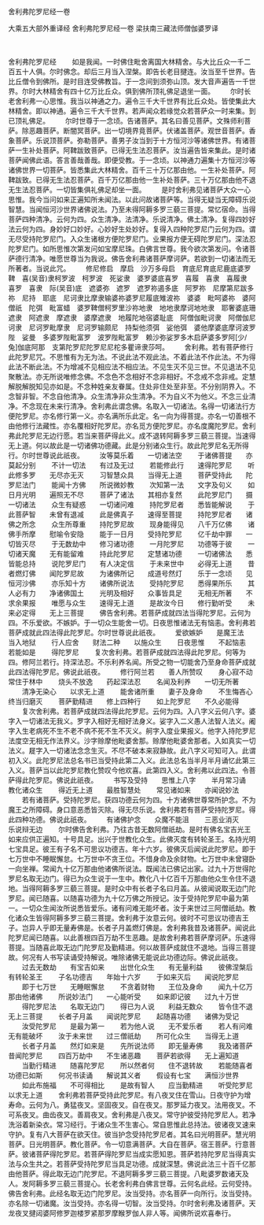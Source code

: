 舍利弗陀罗尼经一卷


大乘五大部外重译经
舍利弗陀罗尼经一卷
梁扶南三藏法师僧伽婆罗译


　　

舍利弗陀罗尼经
　　如是我闻。一时佛住毗舍离国大林精舍。与大比丘众一千二百五十人俱。尔时佛念。却后三月当入涅槃。即告长老目揵连。汝当至千世界。告比丘僧令到佛所。是时目连受佛教旨。于一念间到须弥山顶。发大音声遍告一千世界。尔时大林精舍有四十亿万比丘众。俱到佛所顶礼佛足退坐一面。
　　尔时长老舍利弗一心思惟。我当以神通之力。遍令三千大千世界有比丘众处。皆使集此大林精舍。即以神通。遍令三千大千世界。若声闻众若缘觉众若菩萨众一时来集。到已顶礼佛足。
　　尔时世尊于一念顷。告诸菩萨。其名曰善见菩萨。文殊师利菩萨。除恶趣菩萨。断闇冥菩萨。出一切境界竟菩萨。伏诸盖菩萨。观世音菩萨。香象菩萨。乐说顶菩萨。弥勒菩萨。善男子汝当到于十方恒河沙等诸佛世界。有诸菩萨一生补处菩萨。阿鞞跋致菩萨。已得无生法忍菩萨。汝当遍告皆来集此。是时诸菩萨闻佛此语。答言善哉善哉。即便受教。于一念顷。以神通力遍集十方恒河沙等诸佛世界一切菩萨。皆悉集此大林精舍。百千三十万亿那由他。一生补处菩萨。阿鞞跋致。已得无生法忍菩萨。百千万亿那由他一生补处菩萨。三十万亿那由他不退无生法忍菩萨。一切皆集俱礼佛足却坐一面。
　　是时舍利弗见诸菩萨大众一心思惟。我今当问如来正遍知所未闻法。以此问故诸菩萨等。当得无疑当无障碍乐说智慧。当闻恒河沙世界诸佛说法。乃至未得阿耨多罗三藐三菩提。常忆宿命。当得菩萨四种清净。云何为四。众生清净。法清净。乐说清净。佛土清净。复得四妙好法云何为四。身妙好口妙好。心妙好生处妙好。复得入四种陀罗尼门云何为四。谓无尽受持陀罗尼门。入众生诸根方便陀罗尼门。业果报方便无碍陀罗尼门。深法忍陀罗尼门。如所思惟次第发问如宝摩尼珠。白佛言世尊。我今欲次第发问。令诸菩萨德行清净。唯愿世尊当为我说。佛告舍利弗诸菩萨摩诃萨。若欲到一切诸法而无所著者。当说此咒。
　　修尼修启　摩启　沙万多母启　育底尼育底尼鹿底婆罗鞞　喜(吴音)隶柯罗波　柯罗波　死娑隶　婆罗婆底喜罗　喜履　喜隶　喜履隶　喜罗　喜隶　际(吴音)底　遮婆弥　遮罗　遮罗祢遏多底　阿罗祢　尼摩第尼跋多祢　尼持　耶底　尼诃隶比摩隶输婆祢婆罗尼履底雉波祢　婆婆　毗呵婆祢　婆阿僧祇　陀弭　毗富蜡　婆罗鞞僧柯罗里沙祢地隶　地地隶摩诃地地隶　耶奢婆底珊遮隶　阿遮隶　摩遮隶　婆摩遮隶　地履陀地宿婆耻底　阿僧伽毗诃隶　阿僧伽尼诃隶　尼诃罗毗摩隶　尼诃罗输颇尼　持梨他须弭　娑他弭　婆他摩婆底摩诃波罗陛　娑曼　多婆罗陛毗富罗　波罗陛毗富罗　赖沙弥娑罗多木启萨婆多罗阿[少/兔]伽底阿那　支第陀罗尼陀罗尼尼柁多瞿谛隶莎呵。
　　舍利弗。若有菩萨修行此陀罗尼咒。不思惟有为无为法。不说此法不观此法。不着此法不作此法。不为得此法不断此法。不为增减不见相应法不相应法。不见生灭不见三世。不见退法不见聚散法。亦无所说唯修念佛。不念色不念相好不念非相好。不念戒不念非戒。定慧解脱解脱知见亦如是。不念种姓亲友眷属。住处非住处至非至。不分别阴界入。不念智非智。不念自他清净。众生清净非众生清净。不为自义不为他义。不念三业清净。不念现在未来行清净。舍利弗此谓念佛。名取入一切诸法。名得一切诸法行方便陀罗尼。亦名修行第一义。亦名满所乐此定。名一向为得菩提。亦名一切善根不由他修行法藏性。亦名覆相好陀罗尼。亦名觅方便陀罗尼。亦名度魔陀罗尼。舍利弗此陀罗尼无边行愿。若当来菩萨得此义。成不退转阿耨多罗三藐三菩提。当速得无上道。何以故此是一切诸佛功德藏。此是分别诸众生行。故此陀罗尼名无所得行。尔时世尊说此祇夜。
　　汝等莫乐着　　一切诸法空
　　于诸佛菩提　　亦莫起分别
　　不计一切法　　有过及无过
　　若能修此行　　速得陀罗尼
　　听此修多罗　　无尽亦无灭
　　习智慧众具　　当得无上道
　　菩萨受持此　　陀罗尼法门
　　能闻十方佛　　所说微妙教
　　次知第一法　　文字及句义
　　如日月光明　　遍照无不尽
　　菩萨了诸法　　其相亦复然
　　此陀罗尼门　　摄一切诸法
　　众生有疑惑　　一切诸问难
　　持陀罗尼者　　悉皆能解说
　　于此菩萨智　　未曾有退减
　　此是佛真子　　速得至菩提
　　持陀罗尼者　　诸佛之所念
　　众生所尊重　　持陀罗尼故
　　现身能得见　　八千万亿佛
　　诸佛手所摩　　慰喻令安隐
　　能于一日月　　受持陀罗尼
　　亿千劫中罪　　一切皆灭尽
　　于无数劫中　　修习诸功德
　　一月陀罗尼　　功德等于彼
　　一切诸天魔　　无有能留难
　　持此陀罗尼　　定慧诸功德
　　一切诸佛法　　悉皆能总持
　　说陀罗尼门　　有人决定信
　　于未来世中　　必得无上道
　　昔者燃灯佛　　闻陀罗尼故
　　为诸佛所记　　成道号然灯
　　乐于一念顷　　见恒河沙佛
　　亦乐知十方　　诸佛所说法
　　受持陀罗尼　　悉得果所乐
　　其人必有力　　净诸佛国土
　　光明及相好　　众事皆具足
　　无相无所著　　不求余果报
　　唯愿与众生　　速得无上道
　　是故汝今日　　修行勤听受
　　未来必定得　　无上三菩提
　　佛告舍利弗。若菩萨成就四法当得陀罗尼。云何为四。不乐爱欲。不嫉妒。于一切众生能舍一切。日夜思惟诸法无有恼恚。舍利弗若菩萨成就此四法得此陀罗尼。尔时世尊说此祇夜。
　　爱欲嫉妒　　是魔王法　　当入地狱
　　行人应舍　　财法二种　　以施众生
　　日夜思惟　　不起恼恚　　若能如是
　　得陀罗尼
　　复次舍利弗。若菩萨成就四法得此陀罗尼。何等为四。修阿兰若行。持深法忍。不乐利养名闻。所受之物一切能舍乃至身命菩萨成就此四法得陀罗尼。佛说此祇夜。
　　修行阿兰若　　善人所赞叹
　　身心寂不动　　常住于林中
　　烧头不放逸　　药起深法忍
　　名闻及利养　　一切无所著
　　清净无染心　　以求无上道
　　能舍诸所重　　妻子及身命
　　不生悔吝心　　终当归磨灭
　　菩萨勤精进　　修上四种行
　　如上陀罗尼　　不久必能得
　　复次舍利弗。若菩萨成就四法得此陀罗尼。云何为四。入八字义云何八字。婆字入一切诸法无我义。罗字入相好无相好法身义。娑字入二义愚人法智人法义。阇字入生老病死不生不老不病不死不生不灭义。舸字入度业果报义。他字入持陀罗尼法度空无相无作法界义。沙字赊摩他毗婆舍那。赊摩他毗婆舍那者。入如真实一切法义。屣字入一切诸法念念生灭。不尽不破本来寂静故。此八字义可知可入。此谓初入义。此陀罗尼法总名书已当受持此第二入义。此法总名当半月半月诵忆此第三入义。菩萨当以此陀罗尼教化赞叹今他欢喜。此第四入义。舍利弗以此四法。令菩萨得此陀罗尼。佛说此祇夜。
　　书写及受持　　思惟上八字
　　半月常习诵　　教化诸众生
　　得近无上道　　最胜智慧处
　　常见诸如来　　亦闻说妙法
　　若有诸菩萨。受持陀罗尼。获四功德云何为四。十方诸佛世尊常所护念。不为魔王之所障碍。身口意恶悉皆灭除。得无尽乐说。舍利弗若有菩萨受持陀罗尼。得此四种功德。佛说此祇夜。
　　有诸佛护念　　众魔不能沮
　　三恶业消灭　　乐说辩无边
　　尔时佛告舍利弗。乃往古昔无数阿僧祇劫。是时有佛名宝吉光王如来应供正遍知。十号具足。出兴于世教化众生。此佛灭度有转轮圣王。名持光明七宝具足。彼王有子名不可思议功德吉。年十六岁。彼佛灭后闻说此陀罗尼。即于七万世中不睡眠懈怠。七万世中不贪王位。不惜身命及余财物。七万世中未曾寝卧一向坐禅。常闻九十亿万那由他诸佛所说法。既闻法已佛记出家。过九十万世得陀罗尼名取无边门。得已为众生说于一生中。教化八十亿百千万那由他众生令住不退地。当得阿耨多罗三藐三菩提。是时众中有长者子名曰月盖。从彼闻说取无边门陀罗尼。闻已随喜。以随喜功德为九十亿万佛之所授记。汝于受持陀罗尼中最为第一。一切众生闻汝所说悉皆爱乐。诸有问难无能坏者。汝于来世过三阿僧祇劫。教化诸众生皆得阿耨多罗三藐三菩提。舍利弗于汝意云何。彼时不可思议功德吉王子。岂异人乎即无量寿佛是。长者子月盖燃灯佛是。舍利弗我昔及诸菩萨。闻说此陀罗尼闻已随喜。以此善根四百万劫不生恶趣。是故舍利弗若菩萨摩诃萨。乐速得菩提。当随喜此取无边门陀罗尼及勤精进。何以故菩萨成就住不退地。当得三菩提故。何况有人书写读诵受持解说。唯除诸佛无能说此功德边际。佛说此祇夜。
　　过去无数劫　　有宝吉如来
　　出世化众生　　有无量利益
　　彼佛涅槃后　　有转轮圣王
　　子名功德吉　　年始十六岁
　　于如来灭后　　闻说陀罗尼
　　即于七万世　　无睡眠懈怠
　　不贪着财物　　王位及身命
　　闻九十亿万　　那由他诸佛
　　所说妙法门　　一心能听受
　　如来即记彼　　过九十万世
　　得陀罗尼法　　名取无边门
　　得已为人说　　利益无数众
　　皆令住不退　　无上三菩提
　　长者子月盖　　闻说陀罗尼
　　起随喜功德　　诸佛为受记
　　汝受陀罗尼　　是最为第一
　　若为他人说　　无不爱乐者
　　若人有问难　　无有能破坏
　　汝于未来世　　过三僧祇劫
　　所可化众生　　当得无上道
　　长者子月盖　　然灯如来是
　　先所说法师　　即无量寿佛
　　我及诸菩萨　　昔闻陀罗尼
　　四百万劫中　　不生诸恶趣
　　菩萨若欲得　　无上遍知道
　　当勤行精进　　随喜陀罗尼
　　所以然者何　　住不退转故
　　若能随喜者　　功德已如斯
　　何况书读诵　　解说其义者
　　假设有七宝　　满恒沙世界
　　如此布施福　　不可得相比
　　是故有智人　　应当勤精进
　　听受陀罗尼　　以求无上道
　　舍利弗若菩萨受持此陀罗尼。有八夜叉住在雪山。日夜守护为增寿命。云何为八。勇猛夜叉。坚固夜叉。自在夜叉。那罗延力夜叉。法用夜叉。不可系夜叉。曲齿夜叉。善肩夜叉。舍利弗是八夜叉。常守护彼受持陀罗尼人。若净洗浴着新染衣。常习经行。于诸众生不生害心。常自思惟此总持法。彼诸夜叉速来守护。复有八大菩萨在欲天住。彼当护念受持陀罗尼者。其名曰光明菩萨。慧光明菩萨。日光明菩萨。教化菩萨。令一切意满菩萨。大自在菩萨。宿王菩萨。行意菩萨。彼诸菩萨得陀罗尼。若菩萨得陀罗尼当成实愿知恩。菩萨若持陀罗尼当得真实法与众生共之。若菩萨受持陀罗尼当具足功德。成就深慧。佛说此法三十百千亿那由他菩萨。得此取无边门陀罗尼。不退阿耨多罗三藐三菩提。八毗婆罗数诸天及人。发阿耨多罗三藐三菩提心。长老舍利弗白佛言世尊。云何名此经。云何受持。佛告舍利弗。此经名取无边门陀罗尼。汝当受持。亦名菩萨一向所行。汝当受持。亦名除一切诸魔。汝当受持。亦名得一切智。汝当受持。尔时舍利弗及诸菩萨。天龙夜叉揵闼婆阿修罗迦楼罗紧那罗摩睺罗伽人非人等。闻佛所说欢喜奉行。
